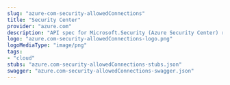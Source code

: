 ```yaml
---
slug: "azure-com-security-allowedConnections"
title: "Security Center"
provider: "azure.com"
description: "API spec for Microsoft.Security (Azure Security Center) resource provider"
logo: "azure.com-security-allowedConnections-logo.png"
logoMediaType: "image/png"
tags:
- "cloud"
stubs: "azure.com-security-allowedConnections-stubs.json"
swagger: "azure.com-security-allowedConnections-swagger.json"
---
```

